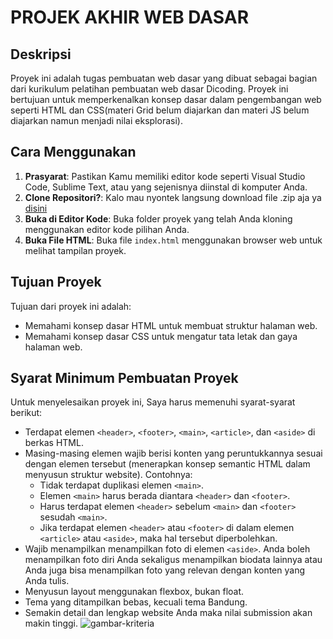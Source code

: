 # PROJEK AKHIR WEB DASAR

## Deskripsi

Proyek ini adalah tugas pembuatan web dasar yang dibuat sebagai bagian dari kurikulum pelatihan pembuatan web dasar Dicoding. Proyek ini bertujuan untuk memperkenalkan konsep dasar dalam pengembangan web seperti HTML dan CSS(materi Grid belum diajarkan dan materi JS belum diajarkan namun menjadi nilai eksplorasi).

## Cara Menggunakan

1. **Prasyarat**: Pastikan Kamu memiliki editor kode seperti Visual Studio Code, Sublime Text, atau yang sejenisnya diinstal di komputer Anda.
2. **Clone Repositori?**: Kalo mau nyontek langsung download file .zip aja ya [disini](https://github.com/asepdwisaputra)
3. **Buka di Editor Kode**: Buka folder proyek yang telah Anda kloning menggunakan editor kode pilihan Anda.
4. **Buka File HTML**: Buka file `index.html` menggunakan browser web untuk melihat tampilan proyek.

## Tujuan Proyek

Tujuan dari proyek ini adalah:

- Memahami konsep dasar HTML untuk membuat struktur halaman web.
- Memahami konsep dasar CSS untuk mengatur tata letak dan gaya halaman web.

## Syarat Minimum Pembuatan Proyek

Untuk menyelesaikan proyek ini, Saya harus memenuhi syarat-syarat berikut:

- Terdapat elemen `<header>`, `<footer>`, `<main>`, `<article>`, dan `<aside>` di berkas HTML.
- Masing-masing elemen wajib berisi konten yang peruntukkannya sesuai dengan elemen tersebut (menerapkan konsep semantic HTML dalam menyusun struktur website). Contohnya:
  - Tidak terdapat duplikasi elemen `<main>`.
  - Elemen `<main>` harus berada diantara `<header>` dan `<footer>`.
  - Harus terdapat elemen `<header>` sebelum `<main>` dan `<footer>` sesudah `<main>`.
  - Jika terdapat elemen `<header>` atau `<footer>` di dalam elemen `<article>` atau `<aside>`, maka hal tersebut diperbolehkan.
- Wajib menampilkan menampilkan foto di elemen `<aside>`. Anda boleh menampilkan foto diri Anda sekaligus menampilkan biodata lainnya atau Anda juga bisa menampilkan foto yang relevan dengan konten yang Anda tulis.
- Menyusun layout menggunakan flexbox, bukan float.
- Tema yang ditampilkan bebas, kecuali tema Bandung.
- Semakin detail dan lengkap website Anda maka nilai submission akan makin tinggi.
  ![gambar-kriteria](https://dicoding-web-img.sgp1.cdn.digitaloceanspaces.com/original/academy/dos:a1d316319803898031089af9af77791e20230623094410.png)
